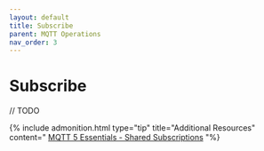 ```yaml
---
layout: default
title: Subscribe
parent: MQTT Operations
nav_order: 3
---
```


# Subscribe

// TODO

{% include admonition.html type="tip" title="Additional Resources" content="
[MQTT 5 Essentials - Shared Subscriptions](https://www.hivemq.com/blog/mqtt5-essentials-part7-shared-subscriptions/)
"%}
